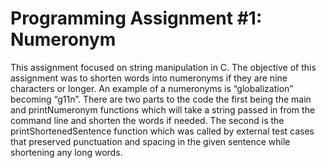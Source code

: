 # Programming Assignment #1: Numeronym

This assignment focused on string manipulation in C. The objective of this assignment was to shorten words into numeronyms if they are nine characters or longer. An example of a numeronyms is “globalization” becoming “g11n”. There are two parts to the code the first being the main and printNumeronym functions which will take a string passed in from the command line and shorten the words if needed. The second is the printShortenedSentence function which was called by external test cases that preserved punctuation and spacing in the given sentence while shortening any long words. 
